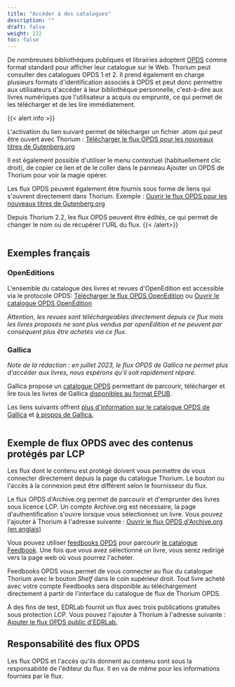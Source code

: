 ```yaml
---
title: "Accéder à des catalogues"
description: ""
draft: false
weight: 222
toc: false
---
```



  <p>
De nombreuses bibliothèques publiques et librairies adoptent 
<a href="https://opds.io/">OPDS</a> comme format standard pour afficher leur 
catalogue sur le Web. Thorium peut consulter des catalogues OPDS 1 et 2. 
Il prend également en charge plusieurs formats d'identification associés à OPDS 
et peut donc permettre aux utilisateurs d'accéder à leur bibliothèque 
personnelle,  c'est-à-dire aux livres numériques que l'utilisateur a acquis ou 
emprunté,  ce qui permet de les télécharger et de les lire immédiatement.
  </p>
  

{{< alert info >}}

L'activation du lien suivant permet de télécharger un fichier .atom qui peut être ouvert avec Thorium :
<a href="https://www.gutenberg.org/ebooks/search.opds/" target="_blank">
Télécharger le flux OPDS pour les nouveaux titres de Gutenberg.org
</a>

Il est également possible d'utiliser le menu contextuel (habituellement clic droit), de copier ce lien et de le coller dans le panneau Ajouter un OPDS de Thorium pour voir la magie opérer.

Les flux OPDS peuvent également être fournis sous forme de liens qui s'ouvrent directement dans Thorium. Exemple : 
<a href="opds://www.gutenberg.org/ebooks/search.opds/" target="_blank">Ouvrir le flux OPDS pour les nouveaux titres de Gutenberg.org</a>

Depuis Thorium 2.2, les flux OPDS peuvent être édités, ce qui permet de changer le nom ou de récupérer l'URL du flux.
{{< /alert>}}

<figure>
  <img src="/images/local-fr/thorium-opds-add.png" alt="">
  <figcaption class="icon">
  </figcaption>
</figure>

## Exemples français 
### OpenEditions
 L'ensemble du catalogue des livres et revues d'OpenEdition est accessible via le protocole OPDS: 
 <a href="https://opds.openedition.org/">Télécharger le flux OPDS OpenEdition</a> 
 ou 
<a href="opds://opds.openedition.org/">Ouvrir le catalogue OPDS OpenEdition</a>

*Attention, les revues sont téléchargeables directement depuis ce flux mais les livres proposés ne sont plus vendus par openEdition et ne peuvent par conséquent plus être achetés via ce flux.*

### Gallica

*Note de la rédaction : en juillet 2023, le flux OPDS de Gallica ne permet plus d'accéder aux livres, nous espérons qu'il soit rapidement réparé.*

<p>Gallica propose un 
<a href="http://gallica.bnf.fr/opds" target="_blank">catalogue OPDS</a>
permettant de parcourir, télécharger et lire tous les livres de Gallica 
<a href="http://gallica.bnf.fr/ebooks" target="_blank">disponibles au format EPUB</a>.</p>

<p>Les liens suivants offrent 
<a href="http://gallica.bnf.fr/blog/27042017/retrouvez-tous-nos-livres-au-format-epub-dans-votre-application-de-lecture-favorite">
plus d'information sur le catalogue OPDS de Gallica</a> et 
<a href="https://gallica.bnf.fr/edit/und/a-propos">à propos de Gallica.</a></p> 

<figure>
  <img src="/images/local-fr/thorium-opds-gallica-1.png" alt="">
  <figcaption class="icon">
  </figcaption>
</figure>

## Exemple de flux OPDS avec des contenus protégés par LCP

Les flux dont le contenu est protégé doivent vous permettre de vous connecter directement depuis la page du catalogue Thorium. Le bouton ou l'accès à la connexion peut être différent selon le fournisseur du flux.

Le flux OPDS d'Archive.org permet de parcourir et d'emprunter des livres sous licence LCP. Un compte Archive.org est nécessaire, la page d'authentification s'ouvre lorsque vous sélectionnez un livre. Vous pouvez l'ajouter à Thorium à l'adresse suivante : <a href="opds://archive.org/services/opds">Ouvrir le flux OPDS d'Archive.org (en anglais)<a>

Vous pouvez utiliser [feedbooks OPDS](https://catalog.feedbooks.com/catalog/index.json) pour parcourir [le catalogue Feedbook](https://www.feedbooks.com/#). Une fois que vous avez sélectionné un livre, vous serez redirigé vers la page web où vous pourrez l'acheter. 

Feedbooks OPDS vous permet de vous connecter au flux du catalogue Thorium avec le bouton *Shelf* dans le coin supérieur droit. Tout livre acheté avec votre compte Feedbooks sera disponible au téléchargement directement à partir de l'interface du catalogue de flux de Thorium OPDS. 

À des fins de test, EDRLab fournit un flux avec trois publications gratuites sous protection LCP. Vous pouvez l'ajouter à Thorium à l'adresse suivante : <a href="opds://edrlab.org/public/feed/opds-lcp.json">Ajouter le flux OPDS public d'EDRLab.</a>

## Responsabilité des flux OPDS

Les flux OPDS et l'accès qu'ils donnent au contenu sont sous la responsabilité de l'éditeur du flux. Il en va de même pour les informations fournies par le flux.